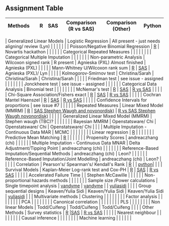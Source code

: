 ## Assignment Table 


| Methods                                    |                                               | R                                                                                                                            | SAS                                                                                                     | Comparison (R vs SAS)                                                                                               | Comparison (Other)                        | Python        |
| ------------------------------------------ | --------------------------------------------- | ---------------------------------------------------------------------------------------------------------------------------- | ------------------------------------------------------------------------------------------------------- | ------------------------------------------------------------------------------------------------------------------- | ----------------------------------------- | ------------- |

| Generalized Linear Models                  | Logistic Regression                           | All present - just needs aligning/ review (Lyn)                                                                              |                                                                                                      |                                                                                                                       |                                           |               |
|                                            | Poisson/Negative Binomial Regression          | [R](https://psiaims.github.io/CAMIS/R/count_data_regression.html)      |             Novartis hackathon                                                                                |                                                                                                                     |                                           |               |
|                                            | Categorical Repeated Measures                 |                                                                                                                              |                                                                                                         |                                                                                                                     |                                           |               |
|                                            | Categorical Multiple Imputation               |                                                                                                                              |                                                                                                         |                                                                                                                     |                                           |               |
| Non-parametric Analysis                    | Wilcoxon signed rank                          | R present                                                                                                                     | Agnieska (PXL) Almost finished                                                                         | Agnieska (PXL)                                                                                                 |                                           |               |
|                                            | Mann-Whitney U/Wilcoxon rank sum              | [R](https://psiaims.github.io/CAMIS/R/nonpara_wilcoxon_ranksum.html)                                                         | [SAS](https://psiaims.github.io/CAMIS/SAS/ranksum.html)                                                 | Agnieska (PXL)/ Lyn                                                                                                 |                                           |               |
|                                            | Kolmogorov-Smirnov test                       | Christina/Sarah                                                                                                              | Christina/Sarah                                                                                         | Christina/Sarah                                                                                                     |                                           |               |
|                                            | Friedman test                                 |  see issue - assigned                                                                                                        |                                                                                                         |                                                                                                                     |                                           |               |
|                                            | Jonckheere test                               |  see issue - assigned                                                                                                         |                                                                                                         |                                                                                                                     |                                           |               |
| Categorical Data Analysis                  | Binomial test                                 |                                                                                                                              |                                                                                                         |                                                                                                                     |                                           |               |
|                                            | McNemar's test                                | [R](https://psiaims.github.io/CAMIS/R/mcnemar.html)                                                                          | [SAS](https://psiaims.github.io/CAMIS/SAS/mcnemar.html)                                                 | [R vs SAS](https://psiaims.github.io/CAMIS/Comp/r-sas_mcnemar.html)                                                 |                                           |               |
|                                            | Chi-Square Association/Fishers exact          | [R](https://psiaims.github.io/CAMIS/R/association.html)                                                                      | [SAS](https://psiaims.github.io/CAMIS/SAS/association.html)                                             | [R vs SAS](https://psiaims.github.io/CAMIS/Comp/r-sas_chi-sq.html)                                                  |                                           |               |
|                                            | Cochran Mantel Haenszel                       | [R](https://psiaims.github.io/CAMIS/R/cmh.html)                                                                              | [SAS](https://psiaims.github.io/CAMIS/SAS/cmh.html)                                                     | [R vs SAS](https://psiaims.github.io/CAMIS/Comp/r-sas_cmh.html)                                                     |                                           |               |
|                                            | Confidence Intervals for proportions          | see issue #7                                                                                                      |                                                                                                 |                                                                                                             |                                           |               |
| Repeated Measures                          | Linear Mixed Model (MMRM)                     | [R](https://psiaims.github.io/CAMIS/R/mmrm.html)                                                                             | [SAS Stephen Waugh and novonordisk)](https://psiaims.github.io/CAMIS/SAS/mmrm.html) | [R vs SAS Stephen Waugh novonordisk)](https://psiaims.github.io/CAMIS/Comp/r-sas_mmrm.html) |                                           |               |
|                                            | Generalized Linear Mixed Model (MMRM)         |    Stephen waugh (TBC)?                                                                                                                          |                                                                                                         |                                                                                                                     |                                           |               |
|                                            | Bayesian MMRM                                 | Openstatsware/ Chi                                                                                                           | Openstatsware/ Chi                                                                                      | Openstatsware/ Chi                                                                                                  |                                           |               |
| Multiple Imputation - Continuous Data MAR  | MCMC                                          |                                                                                                                              |                                                                                                         |                                                                                                                     |                                           |               |
|                                            | Linear regression                             | [R](https://psiaims.github.io/CAMIS/R/mi_mar_regression.html)                                                                |                                                                                                         |                                                                                                                     |                                           |               |
|                                            | Predictive Mean Matching                      | [R](https://psiaims.github.io/CAMIS/R/mi_mar_predictive_mean_match.html)                                                     |                                                                                                         |                                                                                                                     |                                           |               |
|                                            | Propensity Scores                             | andreaczhang (chi)                                                                                                           |                                                                                                         |                                                                                                                     |                                           |               |
| Multiple Imputation - Continuous Data MNAR | Delta Adjustment/Tipping Point                | andreaczhang (chi)                                                                                                           |                                                                                                         |                                                                                                                     |                                           |               |
|                                            | Reference-Based Imputation/Sequential Methods | andreaczhang (chi)                                                                                                           | Leon?                                                                                                   |                                                                                                                     |                                           |               |
|                                            | Reference-Based Imputation/Joint Modelling    | andreaczhang (chi)                                                                                                           | Leon?                                                                                                   |                                                                                                                     |                                           |               |
| Correlation                                | Pearson's/ Spearman's/ Kendall's Rank         | [R](https://psiaims.github.io/CAMIS/R/correlation.html)                                                                      |                                                                                                         |  [python](https://psiaims.github.io/CAMIS/python/correlation.html)|                                           |               |
| Survival Models                            | Kaplan-Meier Log-rank test and Cox-PH         | [R](https://psiaims.github.io/CAMIS/R/survival.html)                                                                         | [SAS](https://psiaims.github.io/CAMIS/SAS/survival.html)                                                | [R vs SAS](https://psiaims.github.io/CAMIS/Comp/r-sas_survival.html)                                                |                                           |               |
|                                            | Accelerated Failure Time                      |                                                                                                                              | Stephen McCawille                                                                                       |                                                                                                                     |                                           |               |
|                                            | Non-proportional hazards methods              |                                                                                                                              |                                                                                                         |                                                                                                                     |                                           |               |
| Sample size /Power calculations            | Single timepoint analysis                     | [vandyme](https://github.com/vandyme)                                                                                        | [vandyme](https://github.com/vandyme)                                                                   |                                                                                                                     | [yuliasidi](https://github.com/yuliasidi) |               |
|                                            | Group sequential designs                      | Keaven/Yulia Sidi                                                                                                                 | Keaven/Yulia Sidi                                                                                            | Keaven/Yulia Sidi                                                                                                        | [yuliasidi](https://github.com/yuliasidi) |               |
| Multivariate methods                       | Clustering                                    |                                                                                                                              |                                                                                                         |                                                                                                                     |                                           |               |
|                                            | Factor analysis                               |                                                                                                                              |                                                                                                         |                                                                                                                     |                                           |               |
|                                            | PCA                                           |                                                                                                                              |                                                                                                         |                                                                                                                     |                                           |               |
|                                            | Canonical correlation                         |                                                                                                                              |                                                                                                         |                                                                                                                     |                                           |               |
|                                            | PLS                                           |                                                                                                                              |                                                                                                         |                                                                                                                     |                                           |               |
|                                            | Non linear Models                             | Todd/Cuifeng                                                                                                                 | Todd/Cuifeng                                                                                            | Todd/Cuifeng                                                                                                        |                                           |               |
| Other Methods                              | Survey statistics                             | [R](https://psiaims.github.io/CAMIS/R/survey-stats-summary.html)                                                             |[SAS](https://psiaims.github.io/CAMIS/SAS/survey-stats-summary.html)                                   | [R vs SAS](https://psiaims.github.io/CAMIS/Comp/r-sas_survey-stats-summary.html)              |                                           |               |
|                                            | Nearest neighbour                             |                                                                                                                              |                                                                                                         |                                                                                                                     |                                           |               |
|                                            | Causal inference                              |                                                                                                                              |                                                                                                         |                                                                                                                     |                                           |               |
|                                            | Machine learning                              |                                                                                                                              |                                                                                                         |                                                                                                                     |                                           |               |
